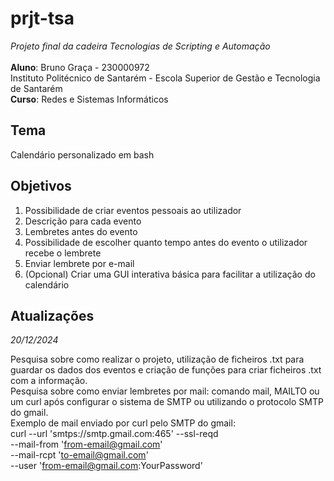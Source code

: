 # prjt-tsa
_Projeto final da cadeira Tecnologias de Scripting e Automação_\
\
**Aluno**: Bruno Graça - 230000972\
Instituto Politécnico de Santarém - Escola Superior de Gestão e Tecnologia de Santarém\
**Curso**: Redes e Sistemas Informáticos


## **Tema**
Calendário personalizado em bash


## Objetivos
1. Possibilidade de criar eventos pessoais ao utilizador
2. Descrição para cada evento
3. Lembretes antes do evento
4. Possibilidade de escolher quanto tempo antes do evento o utilizador recebe o lembrete
5. Enviar lembrete por e-mail 
6. (Opcional) Criar uma GUI interativa básica para facilitar a utilização do calendário


## Atualizações
_20/12/2024_

Pesquisa sobre como realizar o projeto, utilização de ficheiros .txt para guardar os dados dos eventos e criação de funções para criar ficheiros .txt com a informação.\
Pesquisa sobre como enviar lembretes por mail: comando mail, MAILTO ou um curl após configurar o sistema de SMTP ou utilizando o protocolo SMTP do gmail.\
Exemplo de mail enviado por curl pelo SMTP do gmail:\
curl --url 'smtps://smtp.gmail.com:465' --ssl-reqd \
  --mail-from 'from-email@gmail.com' \
  --mail-rcpt 'to-email@gmail.com' \
  --user 'from-email@gmail.com:YourPassword' 
